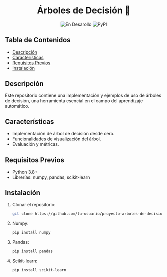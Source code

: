 <h1 align="center"> Árboles de Decisión 🌳 </h1> 

<div align="center">
  
![En Desarollo](https://img.shields.io/badge/STATUS-EN%20DESAROLLO-green)
![PyPI](https://img.shields.io/pypi/v/customtkinter)

</div>

## Tabla de Contenidos

- [Descripción](#descripción)
- [Características](#características)
- [Requisitos Previos](#requisitos-previos)
- [Instalación](#instalación)

## Descripción

Este repositorio contiene una implementación y ejemplos de uso de árboles de decisión, una herramienta esencial en el campo del aprendizaje automático.

## Características

- Implementación de árbol de decisión desde cero.
- Funcionalidades de visualización del árbol.
- Evaluación y métricas.

## Requisitos Previos

- Python 3.8+
- Librerías: numpy, pandas, scikit-learn

## Instalación

1. Clonar el repositorio:
   ```bash
   git clone https://github.com/tu-usuario/proyecto-arboles-de-decision.git

2. Numpy:
   ```bash
   pip install numpy
   
4. Pandas:
   ```bash
   pip install pandas
   
5. Scikit-learn:
   ```bash
   pip install scikit-learn
